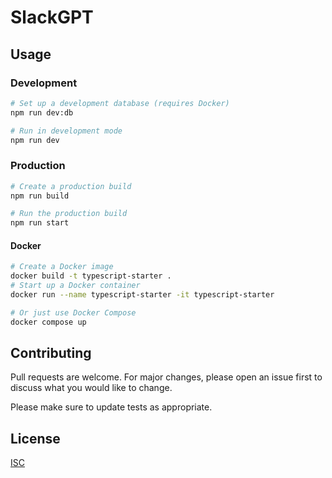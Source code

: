 # SlackGPT

## Usage

### Development

```bash
# Set up a development database (requires Docker)
npm run dev:db

# Run in development mode
npm run dev
```

### Production

```bash
# Create a production build
npm run build

# Run the production build
npm run start
```

#### Docker

```bash
# Create a Docker image
docker build -t typescript-starter .
# Start up a Docker container
docker run --name typescript-starter -it typescript-starter

# Or just use Docker Compose
docker compose up
```

## Contributing

Pull requests are welcome. For major changes, please open an issue first
to discuss what you would like to change.

Please make sure to update tests as appropriate.

## License

[ISC](LICENSE.md)
